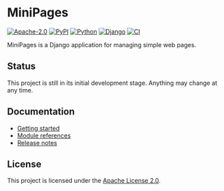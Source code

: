 # MiniPages

[![Apache-2.0](https://img.shields.io/pypi/l/django-minipages)](https://github.com/pascalpepe/django-minipages/blob/main/LICENSE)
[![PyPI](https://img.shields.io/pypi/v/django-minipages)](https://pypi.org/project/django-minipages/)
[![Python](https://img.shields.io/pypi/pyversions/django-minipages)](https://pypi.org/project/django-minipages/)
[![Django](https://img.shields.io/pypi/djversions/django-minipages?label=django)](https://pypi.org/project/django-minipages/)
[![CI](https://github.com/pascalpepe/django-minipages/actions/workflows/ci.yml/badge.svg)](https://github.com/pascalpepe/django-minipages/actions/workflows/ci.yml)

MiniPages is a Django application for managing simple web pages.


## Status

This project is still in its initial development stage. Anything may change at
any time.


## Documentation


- [Getting started](https://github.com/pascalpepe/django-minipages/blob/main/docs/getting-started.rst)
- [Module references](https://github.com/pascalpepe/django-minipages/tree/main/docs/references)
- [Release notes](https://github.com/pascalpepe/django-minipages/tree/main/docs/releases)


## License

This project is licensed under the [Apache License 2.0](http://www.apache.org/licenses/LICENSE-2.0).
